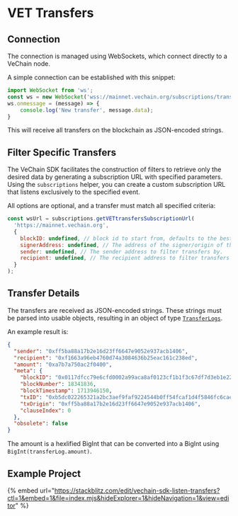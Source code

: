 # VET Transfers

## Connection

The connection is managed using WebSockets, which connect directly to a VeChain node.

A simple connection can be established with this snippet:

```js
import WebSocket from 'ws';
const ws = new WebSocket('wss://mainnet.vechain.org/subscriptions/transfer');
ws.onmessage = (message) => {
    console.log('New transfer', message.data);
}
```

This will receive all transfers on the blockchain as JSON-encoded strings.

## Filter Specific Transfers

The VeChain SDK facilitates the construction of filters to retrieve only the desired data by generating a subscription URL with specified parameters. Using the `subscriptions` helper, you can create a custom subscription URL that listens exclusively to the specified event.

All options are optional, and a transfer must match all specified criteria:

```js
const wsUrl = subscriptions.getVETtransfersSubscriptionUrl(
  'https://mainnet.vechain.org',
  {
    blockID: undefined, // block id to start from, defaults to the best block.
    signerAddress: undefined, // The address of the signer/origin of the transaction to filter transfers by.
    sender: undefined, // The sender address to filter transfers by.
    recipient: undefined, // The recipient address to filter transfers by.
  }
);
```

## Transfer Details

The transfers are received as JSON-encoded strings. These strings must be parsed into usable objects, resulting in an object of type [`TransferLogs`](https://tsdocs.dev/docs/@vechain/sdk-network/latest/interfaces/network.TransferLogs.html#meta).

An example result is:

```json
{
  "sender": "0xff5ba88a17b2e16d23ff6647e9052e937acb1406",
  "recipient": "0xf1663a96eb4760d74a3084636b25eac161c238ed",
  "amount": "0xa7b7a750ac2f0400",
  "meta": {
    "blockID": "0x0117dfcc79e6cfd0002a99aca8af0123cf1b1f3c67df7d3eb1e22aaf286088b2",
    "blockNumber": 18341836,
    "blockTimestamp": 1713946150,
    "txID": "0xb5dc022265321a2bc3aef9faf9224544b0ff54fcaf1d4f5846fc6caee0187009",
    "txOrigin": "0xff5ba88a17b2e16d23ff6647e9052e937acb1406",
    "clauseIndex": 0
  },
  "obsolete": false
}
```

The amount is a hexlified BigInt that can be converted into a BigInt using `BigInt(transferLog.amount)`.

## Example Project

{% embed url="https://stackblitz.com/edit/vechain-sdk-listen-transfers?ctl=1&embed=1&file=index.mjs&hideExplorer=1&hideNavigation=1&view=editor" %}
